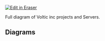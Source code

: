 <p><a target="_blank" href="https://app.eraser.io/workspace/36K0xpSWpvJlpF8Xsahc" id="edit-in-eraser-github-link"><img alt="Edit in Eraser" src="https://firebasestorage.googleapis.com/v0/b/second-petal-295822.appspot.com/o/images%2Fgithub%2FOpen%20in%20Eraser.svg?alt=media&amp;token=968381c8-a7e7-472a-8ed6-4a6626da5501"></a></p>

Full diagram of Voltic inc projects and Servers.


<!-- eraser-additional-content -->
## Diagrams
<!-- eraser-additional-files -->
<a href="/note-Voltic Inc. Teams and Projects Flow Chart-1.eraserdiagram" data-element-id="00EVOZ7n_e1ZpSA-5uEqz"><img src="undefined" alt="" data-element-id="00EVOZ7n_e1ZpSA-5uEqz" /></a>
<!-- end-eraser-additional-files -->
<!-- end-eraser-additional-content -->
<!--- Eraser file: https://app.eraser.io/workspace/36K0xpSWpvJlpF8Xsahc --->